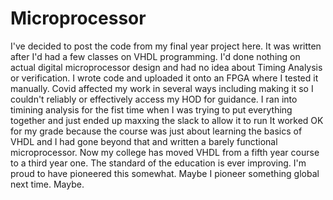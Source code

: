 # Microprocessor

I've decided to post the code from my final year project here. 
It was written after I'd had a few classes on VHDL programming.
I'd done nothing on actual digital microprocessor design and had no idea about Timing Analysis or verification.
I wrote code and uploaded it onto an FPGA where I tested it manually.
Covid affected my work in several ways including making it so I couldn't reliably or effectively access my HOD for guidance.
I ran into timining analysis for the fist time when I was trying to put everything together and just ended up maxxing the slack to allow it to run
It worked OK for my grade because the course was just about learning the basics of VHDL and I had gone beyond that and written a barely functional microprocessor.
Now my college has moved VHDL from a fifth year course to a third year one. The standard of the education is ever improving.
I'm proud to have pioneered this somewhat. Maybe I pioneer something global next time. Maybe.

